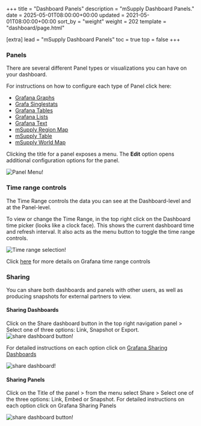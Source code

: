+++
title = "Dashboard Panels"
description = "mSupply Dashboard Panels."
date = 2025-05-01T08:00:00+00:00
updated = 2021-05-01T08:00:00+00:00
sort_by = "weight"
weight = 202
template = "dashboard/page.html"

[extra]
lead = "mSupply Dashboard Panels"
toc = true
top = false
+++

### Panels 

There are several different Panel types or visualizations you can have on your dashboard. 

For instructions on how to configure each type of Panel click here: 
  * [Grafana Graphs](http://docs.grafana.org/features/panels/graph/#graph-panel) 
  * [Grafa Singlestats](http://docs.grafana.org/features/panels/singlestat/#singlestat-panel)
  * [Grafana Tables](http://docs.grafana.org/features/panels/table_panel/#table-panel)
  * [Grafana Lists](http://docs.grafana.org/features/panels/dashlist/#dashboard-list-panel)
  * [Grafana Text](http://docs.grafana.org/features/panels/text/#text-panel)
  * [mSupply Region Map](panels:msupply-region-map)
  * [mSupply Table](panels:msupply-table)
  * [mSupply World Map](panels:msupply-world-map)

Clicking the title for a panel exposes a menu.
The **Edit** option opens additional configuration options for the panel.

![Panel Menu!](/dashboard/images/panel_menu.png)


### Time range controls

The Time Range controls the data you can see at the Dashboard-level and at the Panel-level.

To view or change the Time Range, in the top right click on the Dashboard time picker (looks like a clock face). This shows the current dashboard time and refresh interval. It also acts as the menu button to toggle the time range controls.

![Time range selection!](/dashboard/images/timerange.png)

Click [here](http://docs.grafana.org/reference/timerange/#time-range-controls)  for more details on Grafana time range controls 

### Sharing

You can share both dashboards and panels with other users, as well as producing snapshots for external partners to view.

#### Sharing Dashboards

Click on the Share dashboard button in the top right navigation panel > Select one of three options: Link, Snapshot or Export.
![share dashboard button!](/dashboard/images/share_dashboard_button.png)

For detailed instructions on each option click on [Grafana Sharing Dashboards](http://docs.grafana.org/reference/sharing/#share-dashboard)

![share dashboard!](/dashboard/images/sharedashboard.png)

#### Sharing Panels

Click on the Title of the panel > from the menu select Share > Select one of the three options: Link, Embed or Snapshot.
For detailed instructions on each option click on Grafana Sharing Panels 

![share dashboard button!](/dashboard/images/sharepanel.png)
